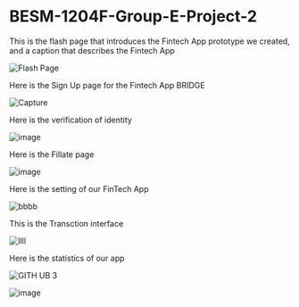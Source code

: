 # BESM-1204F-Group-E-Project-2

This is the flash page that introduces the Fintech App prototype we created, and a caption that describes the Fintech App


![Flash Page](https://github.com/user-attachments/assets/2b55cd26-a444-4f63-8ad5-75850a9bdf2f)



Here is the Sign Up page for the Fintech App BRIDGE


![Capture](https://github.com/user-attachments/assets/b9e6fbe0-179b-4d96-ade4-0df23ea6ec31)


Here is the verification of identity



![image](https://github.com/user-attachments/assets/f98e5b0c-5fcb-4760-ab21-512c24bd3a74)



Here is the Fillate page



![image](https://github.com/user-attachments/assets/c0d4ca2c-46f5-42f7-9c5a-59a320f236c0)


Here is the setting of our FinTech App



![bbbb](https://github.com/user-attachments/assets/273819a0-e548-4abc-9c5d-6d855aed2b98)



This is the Transction interface



![llll](https://github.com/user-attachments/assets/e448a52d-0f0b-4c30-9ab7-fda4c413e67c)



Here is the statistics of our app



![GITH UB 3](https://github.com/user-attachments/assets/60da52cb-e91f-499c-a5fb-778bceedc704)



![image](https://github.com/user-attachments/assets/1eebcdb0-a4e2-4f01-b058-d377bfc440b7)


